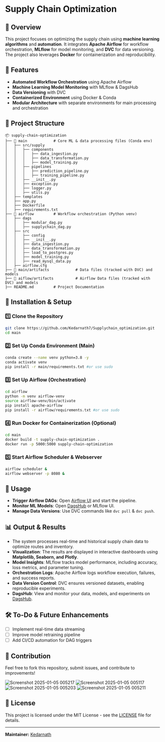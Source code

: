 # Supply Chain Optimization

## 📌 Overview
This project focuses on optimizing the supply chain using **machine learning algorithms** and **automation**. It integrates **Apache Airflow** for workflow orchestration, **MLflow** for model monitoring, and **DVC** for data versioning. The project also leverages **Docker** for containerization and reproducibility.

## 🚀 Features
- **Automated Workflow Orchestration** using Apache Airflow
- **Machine Learning Model Monitoring** with MLflow & DagsHub
- **Data Versioning** with DVC
- **Containerized Environment** using Docker & Conda
- **Modular Architecture** with separate environments for main processing and orchestration

## 📂 Project Structure
```
📦 supply-chain-optimization
├── 📁 main            # Core ML & data processing files (Conda env)
│   ├── src/supply
│   │   ├── components
│   │   │   ├── data_ingestion.py
│   │   │   ├── data_transformation.py
│   │   │   ├── model_training.py
│   │   ├── pipelines
│   │   │   ├── prediction_pipeline.py
│   │   │   ├── training_pipeline.py
│   │   ├── __init__.py
│   │   ├── exception.py
│   │   ├── logger.py
│   │   ├── utils.py
│   ├── templates
│   ├── app.py
│   ├── Dockerfile
│   ├── requirements.txt
├── 📁 airflow         # Workflow orchestration (Python venv)
│   ├── dags
│   │   ├── modular_dag.py
│   │   ├── supplychain_dag.py
│   ├── src
│   │   ├── config
│   │   ├── __init__.py
│   │   ├── data_ingestion.py
│   │   ├── data_transformation.py
│   │   ├── load_to_postgres.py
│   │   ├── model_training.py
│   │   ├── read_mysql_data.py
│   ├── airflow.cfg
├── 📁 main/artifacts            # Data files (tracked with DVC) and models
├── 📁 aiflow/artifacts          # Airflow Data files (tracked with DVC) and models
├── README.md         # Project Documentation
```

## 🔧 Installation & Setup
### 1️⃣ Clone the Repository
```bash
git clone https://github.com/Kedarnath7/Supplychain_optimization.git
cd main
```

### 2️⃣ Set Up Conda Environment (Main)
```bash
conda create --name venv python=3.8 -y
conda activate venv
pip install -r main/requirements.txt #or use sudo
```

### 3️⃣ Set Up Airflow (Orchestration)
```bash
cd airflow
python -m venv airflow-venv
source airflow-venv/bin/activate
pip install apache-airflow
pip install -r airflow/requirements.txt #or use sudo
```

### 4️⃣ Run Docker for Containerization (Optional)
```bash
cd main
docker build -t supply-chain-optimization .
docker run -p 5000:5000 supply-chain-optimization
```

### 5️⃣ Start Airflow Scheduler & Webserver
```bash
airflow scheduler &
airflow webserver -p 8080 &
```

## 🚦 Usage
- **Trigger Airflow DAGs**: Open [Airflow UI](http://localhost:8080) and start the pipeline.
- **Monitor ML Models**: Open [DagsHub](https://dagshub.com/) or MLflow UI. 
- **Manage Data Versions**: Use DVC commands like `dvc pull` & `dvc push`.

## 📊 Output & Results
- The system processes real-time and historical supply chain data to optimize routes and inventory.
- **Visualization**: The results are displayed in interactive dashboards using **Matplotlib, Seaborn, and Plotly**.
- **Model Insights**: MLflow tracks model performance, including accuracy, loss metrics, and parameter tuning.
- **Orchestration Logs**: Apache Airflow logs workflow execution, failures, and success reports.
- **Data Version Control**: DVC ensures versioned datasets, enabling reproducible experiments.
- **DagsHub**: View and monitor your data, models, and experiments on [DagsHub](https://dagshub.com/kedarnathpinjala11/Supplychain_optimization).

## 🛠️ To-Do & Future Enhancements
- [ ] Implement real-time data streaming
- [ ] Improve model retraining pipeline
- [ ] Add CI/CD automation for DAG triggers

## 🤝 Contribution
Feel free to fork this repository, submit issues, and contribute to improvements!

![Screenshot 2025-01-05 005217](https://github.com/user-attachments/assets/26321bf9-392c-4296-966b-8a5d5ffffc46)
![Screenshot 2025-01-05 005117](https://github.com/user-attachments/assets/f4256114-aa98-4e99-a1a3-4243cbc00da6)
![Screenshot 2025-01-05 005203](https://github.com/user-attachments/assets/d1c38eb2-5d95-49d1-94f9-4edbb05cdbbc)
![Screenshot 2025-01-05 005211](https://github.com/user-attachments/assets/6f309f21-f344-4594-b26c-8baa4c419447)

## 📜 License
This project is licensed under the MIT License - see the [LICENSE](LICENSE) file for details.

---

**Maintainer:** [Kedarnath](https://github.com/Kedarnath7)

